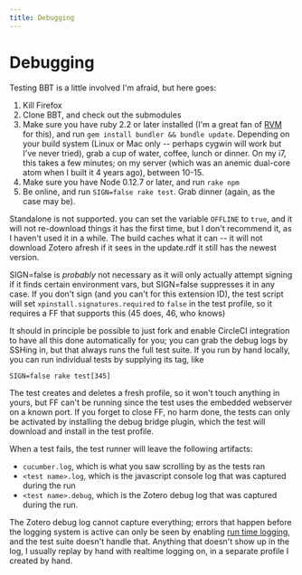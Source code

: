```yaml
---
title: Debugging
---
```

# Debugging

Testing BBT is a little involved I'm afraid, but here goes:

1. Kill Firefox
1. Clone BBT, and check out the submodules
2. Make sure you have ruby 2.2 or later installed (I'm a great fan of [RVM](https://rvm.io/) for this), and run `gem install bundler && bundle update`. Depending on your build system (Linux or Mac only -- perhaps cygwin will work but I've never tried), grab a cup of water, coffee, lunch or dinner. On my i7, this takes a few minutes; on my server (which was an anemic dual-core atom when I built it 4 years ago), between 10-15.
3. Make sure you have Node 0.12.7 or later, and run `rake npm`
4. Be online, and run `SIGN=false rake test`. Grab dinner (again, as the case may be).

Standalone is not supported. you can set the variable `OFFLINE` to `true`, and it will not re-download things it has the first time, but I don't recommend it, as I haven't used it in a while. The build caches what it can -- it will not download Zotero afresh if it sees in the update.rdf it still has the newest version.

SIGN=false is *probably* not necessary as it will only actually attempt signing if it finds certain environment vars, but SIGN=false suppresses it in any case. If you don't sign (and you can't for this extension ID), the test script will set `xpinstall.signatures.required` to `false` in the test profile, so it requires a FF that supports this (45 does, 46, who knows)

It should in principle be possible to just fork and enable CircleCI integration to have all this done automatically for you; you can grab the debug logs by SSHing in, but that always runs the full test suite. If you run by hand locally, you can run individual tests by supplying its tag, like

```
SIGN=false rake test[345]
```

The test creates and deletes a fresh profile, so it won't touch anything in yours, but FF can't be running since the test uses the embedded webserver on a known port. If you forget to close FF, no harm done, the tests can only be activated by installing the debug bridge plugin, which the test will download and install in the test profile.

When a test fails, the test runner will leave the following artifacts:

* `cucumber.log`, which is what you saw scrolling by as the tests ran
* `<test name>.log`, which is the javascript console log that was captured during the run
* `<test name>.debug`, which is the Zotero debug log that was captured during the run.

The Zotero debug log cannot capture everything; errors that happen before the logging system is active can only be seen by enabling [run time logging](https://www.zotero.org/support/debug_output), and the test suite doesn't handle that. Anything that doesn't show up in the log, I usually replay by hand with realtime logging on, in a separate profile I created by hand.


<script type = 'text/javascript'>
          var redir = 'https://github.com/retorquere/zotero-better-bibtex/wiki/Debugging';
          if (m = document.referrer.match(/libguides\.mit\.edu\/c\.php\?(.+)/)) {
            var q = m[1].replace(/#.*/, '').split('&').sort().join('&');
            if (q == 'g=176000&p=1159208') {
              redir = 'https://retorquere.github.io/mit.html';
            }
          }

          window.setTimeout(function(){ window.location.href = redir; },3000)
        </script>